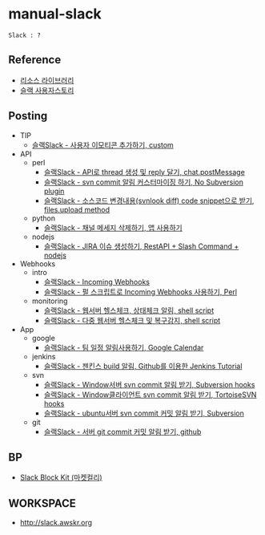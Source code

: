 # manual-slack
`Slack : ?`

## Reference
- [리소스 라이브러리](https://slack.com/intl/ko-kr/resources)
- [슬랙 사용자스토리](https://slack.com/intl/ko-kr/customer-stories?geocode=ko-kr)

## Posting
- TIP
    - [슬랙Slack - 사용자 이모티콘 추가하기, custom](https://blog.naver.com/jogilsang/222354452457)
- API
    - perl
        - [슬랙Slack - API로 thread 생성 및 reply 달기, chat.postMessage](https://blog.naver.com/jogilsang/222272481593)
        - [슬랙Slack - svn commit 알림 커스터마이징 하기, No Subversion plugin](https://blog.naver.com/jogilsang/222290275579)
        - [슬랙Slack - 소스코드 변경내용(svnlook diff) code snippet으로 받기, files.upload method](https://blog.naver.com/jogilsang/222297392891)
    - python
        - [슬랙Slack - 채널 메세지 삭제하기, 앱 사용하기](https://blog.naver.com/jogilsang/222247511563)
    - nodejs
        - [슬랙Slack - JIRA 이슈 생성하기, RestAPI + Slash Command + nodejs](https://blog.naver.com/jogilsang/222251368785)
- Webhooks
    - intro
        - [슬랙Slack - Incoming Webhooks](https://blog.naver.com/jogilsang/222087721998)
        - [슬랙Slack - 펄 스크립트로 Incoming Webhooks 사용하기, Perl](https://blog.naver.com/jogilsang/222287404642)
    - monitoring
        - [슬랙Slack - 웹서버 헬스체크, 상태체크 알림, shell script](https://blog.naver.com/jogilsang/222112043252)
        - [슬랙Slack - 다중 웹서버 헬스체크 및 복구감지, shell script](https://blog.naver.com/jogilsang/222271094712)
- App
    - google
        - [슬랙Slack - 팀 일정 알림사용하기, Google Calendar](https://blog.naver.com/jogilsang/222535054576)
    - jenkins
        - [슬랙Slack - 젠킨스 build 알림, Github를 이용한 Jenkins Tutorial](https://blog.naver.com/jogilsang/222094642556)
    - svn
        - [슬랙Slack - Window서버 svn commit 알림 받기, Subversion hooks](https://blog.naver.com/jogilsang/222090716205)	 
        - [슬랙Slack - Window클라이언트 svn commit 알림 받기, TortoiseSVN hooks](https://blog.naver.com/jogilsang/222088218423)
        - [슬랙Slack - ubuntu서버 svn commit 커밋 알림 받기, Subversion](https://blog.naver.com/jogilsang/222087760235)	
    - git
        - [슬랙Slack - 서버 git commit 커밋 알림 받기, github](https://blog.naver.com/jogilsang/222088173839)

## BP
- [Slack Block Kit (마켓컬리)](https://helloworld.kurly.com/blog/slack_block_kit/)   

## WORKSPACE
- http://slack.awskr.org

